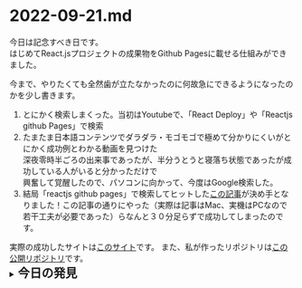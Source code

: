 # 2022-09-21.md

今日は記念すべき日です。  
はじめてReact.jsプロジェクトの成果物をGithub Pagesに載せる仕組みができました。  

今まで、やりたくても全然歯が立たなかったのに何故急にできるようになったのかを少し書きます。
<ol>
  <li>とにかく検索しまくった。当初はYoutubeで、「React Deploy」や「Reactjs github Pages」で検索</li>
  <li>たまたま日本語コンテンツでダラダラ・モゴモゴで極めて分かりにくいがとにかく成功例とわかる動画を見つけた<br>
  深夜零時半ごろの出来事であったが、半分うとうと寝落ち状態であったが成功している人がいると分かっただけで<br>
  興奮して覚醒したので、パソコンに向かって、今度はGoogle検索した。</li>
  <li>結局「reactjs github pages」で検索してヒットした<a href="https://qiita.com/tat_mae084/items/745761eee6cd1d42949d">この記事</a>が決め手となりました！この記事の通りにやった（実際は記事はMac、実機はPCなので若干工夫が必要であった）らなんと３０分足らずで成功してしまったのです。</li>
  
</ol>
実際の成功したサイトは<a href="https://yuasys.github.io/react-second-repo/">このサイト</a>です。  
また、私が作ったリポジトリは<a href="https://github.com/yuasys/react-second-repo.git">この公開リポジトリ</a>です。

<details>
<summary><h2 style="display:inline">今日の発見</h2></summary>
 <h3>Reactのロゴがスマホの場合だけ回らない原因と対策方法</h3>
【原因】下記のコードの存在がクルクル回るのを阻止していた <a href="https://developer.mozilla.org/ja/docs/Web/CSS/@media/prefers-reduced-motion">詳細</a>
  
   ```javascript /src/App.css
         @media (prefers-reduced-motion: no-preference) {
         .App-logo {
          animation: App-logo-spin infinite 20s linear;
         }
        }
  ```
  
  【対策】デフォルトでクルクル回るように＠media(条件){ ～ }で設定した内容を通常のCSSセレクタに設定する。実際の例は下記
  
  ```javascript
      .App-logo {
        height: 28vmin;
        pointer-events: none;
        animation: App-logo-spin infinite 20s linear; //追記
      }
  ```
    
</details>
